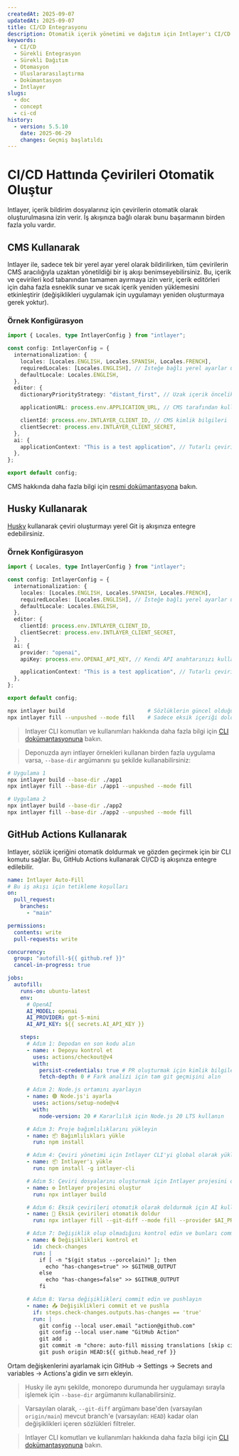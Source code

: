 ```yaml
---
createdAt: 2025-09-07
updatedAt: 2025-09-07
title: CI/CD Entegrasyonu
description: Otomatik içerik yönetimi ve dağıtım için Intlayer'ı CI/CD hattınıza nasıl entegre edeceğinizi öğrenin.
keywords:
  - CI/CD
  - Sürekli Entegrasyon
  - Sürekli Dağıtım
  - Otomasyon
  - Uluslararasılaştırma
  - Dokümantasyon
  - Intlayer
slugs:
  - doc
  - concept
  - ci-cd
history:
  - version: 5.5.10
    date: 2025-06-29
    changes: Geçmiş başlatıldı
---
```


# CI/CD Hattında Çevirileri Otomatik Oluştur

Intlayer, içerik bildirim dosyalarınız için çevirilerin otomatik olarak oluşturulmasına izin verir. İş akışınıza bağlı olarak bunu başarmanın birden fazla yolu vardır.

## CMS Kullanarak

Intlayer ile, sadece tek bir yerel ayar yerel olarak bildirilirken, tüm çevirilerin CMS aracılığıyla uzaktan yönetildiği bir iş akışı benimseyebilirsiniz. Bu, içerik ve çevirileri kod tabanından tamamen ayırmaya izin verir, içerik editörleri için daha fazla esneklik sunar ve sıcak içerik yeniden yüklemesini etkinleştirir (değişiklikleri uygulamak için uygulamayı yeniden oluşturmaya gerek yoktur).

### Örnek Konfigürasyon

```ts fileName="intlayer.config.ts"
import { Locales, type IntlayerConfig } from "intlayer";

const config: IntlayerConfig = {
  internationalization: {
    locales: [Locales.ENGLISH, Locales.SPANISH, Locales.FRENCH],
    requiredLocales: [Locales.ENGLISH], // İsteğe bağlı yerel ayarlar uzaktan yönetilecek
    defaultLocale: Locales.ENGLISH,
  },
  editor: {
    dictionaryPriorityStrategy: "distant_first", // Uzak içerik öncelikli

    applicationURL: process.env.APPLICATION_URL, // CMS tarafından kullanılan uygulama URL'si

    clientId: process.env.INTLAYER_CLIENT_ID, // CMS kimlik bilgileri
    clientSecret: process.env.INTLAYER_CLIENT_SECRET,
  },
  ai: {
    applicationContext: "This is a test application", // Tutarlı çeviri oluşturmayı sağlar
  },
};

export default config;
```

CMS hakkında daha fazla bilgi için [resmi dokümantasyona](https://github.com/aymericzip/intlayer/blob/main/docs/docs/en/intlayer_CMS.md) bakın.

## Husky Kullanarak

[Husky](https://typicode.github.io/husky/) kullanarak çeviri oluşturmayı yerel Git iş akışınıza entegre edebilirsiniz.

### Örnek Konfigürasyon

```ts fileName="intlayer.config.ts"
import { Locales, type IntlayerConfig } from "intlayer";

const config: IntlayerConfig = {
  internationalization: {
    locales: [Locales.ENGLISH, Locales.SPANISH, Locales.FRENCH],
    requiredLocales: [Locales.ENGLISH], // İsteğe bağlı yerel ayarlar uzaktan yönetilir
    defaultLocale: Locales.ENGLISH,
  },
  editor: {
    clientId: process.env.INTLAYER_CLIENT_ID,
    clientSecret: process.env.INTLAYER_CLIENT_SECRET,
  },
  ai: {
    provider: "openai",
    apiKey: process.env.OPENAI_API_KEY, // Kendi API anahtarınızı kullanın

    applicationContext: "This is a test application", // Tutarlı çeviri oluşturmayı sağlar
  },
};

export default config;
```

```bash fileName=".husky/pre-push"
npx intlayer build                          # Sözlüklerin güncel olduğundan emin olun
npx intlayer fill --unpushed --mode fill    # Sadece eksik içeriği doldurun, mevcut olanları güncellemez
```

> Intlayer CLI komutları ve kullanımları hakkında daha fazla bilgi için [CLI dokümantasyonuna](https://github.com/aymericzip/intlayer/blob/main/docs/docs/en/intlayer_cli.md) bakın.

> Deponuzda ayrı intlayer örnekleri kullanan birden fazla uygulama varsa, `--base-dir` argümanını şu şekilde kullanabilirsiniz:

```bash fileName=".husky/pre-push"
# Uygulama 1
npx intlayer build --base-dir ./app1
npx intlayer fill --base-dir ./app1 --unpushed --mode fill

# Uygulama 2
npx intlayer build --base-dir ./app2
npx intlayer fill --base-dir ./app2 --unpushed --mode fill
```

## GitHub Actions Kullanarak

Intlayer, sözlük içeriğini otomatik doldurmak ve gözden geçirmek için bir CLI komutu sağlar. Bu, GitHub Actions kullanarak CI/CD iş akışınıza entegre edilebilir.

```yaml fileName=".github/workflows/intlayer-translate.yml"
name: Intlayer Auto-Fill
# Bu iş akışı için tetikleme koşulları
on:
  pull_request:
    branches:
      - "main"

permissions:
  contents: write
  pull-requests: write

concurrency:
  group: "autofill-${{ github.ref }}"
  cancel-in-progress: true

jobs:
  autofill:
    runs-on: ubuntu-latest
    env:
      # OpenAI
      AI_MODEL: openai
      AI_PROVIDER: gpt-5-mini
      AI_API_KEY: ${{ secrets.AI_API_KEY }}

    steps:
      # Adım 1: Depodan en son kodu alın
      - name: ⬇️ Depoyu kontrol et
        uses: actions/checkout@v4
        with:
          persist-credentials: true # PR oluşturmak için kimlik bilgilerini saklayın
          fetch-depth: 0 # Fark analizi için tam git geçmişini alın

      # Adım 2: Node.js ortamını ayarlayın
      - name: 🟢 Node.js'i ayarla
        uses: actions/setup-node@v4
        with:
          node-version: 20 # Kararlılık için Node.js 20 LTS kullanın

      # Adım 3: Proje bağımlılıklarını yükleyin
      - name: 📦 Bağımlılıkları yükle
        run: npm install

      # Adım 4: Çeviri yönetimi için Intlayer CLI'yi global olarak yükleyin
      - name: 📦 Intlayer'ı yükle
        run: npm install -g intlayer-cli

      # Adım 5: Çeviri dosyalarını oluşturmak için Intlayer projesini oluşturun
      - name: ⚙️ Intlayer projesini oluştur
        run: npx intlayer build

      # Adım 6: Eksik çevirileri otomatik olarak doldurmak için AI kullanın
      - name: 🤖 Eksik çevirileri otomatik doldur
        run: npx intlayer fill --git-diff --mode fill --provider $AI_PROVIDER --model $AI_MODEL --api-key $AI_API_KEY

      # Adım 7: Değişiklik olup olmadığını kontrol edin ve bunları commit edin
      - name: � Değişiklikleri kontrol et
        id: check-changes
        run: |
          if [ -n "$(git status --porcelain)" ]; then
            echo "has-changes=true" >> $GITHUB_OUTPUT
          else
            echo "has-changes=false" >> $GITHUB_OUTPUT
          fi

      # Adım 8: Varsa değişiklikleri commit edin ve pushlayın
      - name: 📤 Değişiklikleri commit et ve pushla
        if: steps.check-changes.outputs.has-changes == 'true'
        run: |
          git config --local user.email "action@github.com"
          git config --local user.name "GitHub Action"
          git add .
          git commit -m "chore: auto-fill missing translations [skip ci]"
          git push origin HEAD:${{ github.head_ref }}
```

Ortam değişkenlerini ayarlamak için GitHub → Settings → Secrets and variables → Actions'a gidin ve sırrı ekleyin.

> Husky ile aynı şekilde, monorepo durumunda her uygulamayı sırayla işlemek için `--base-dir` argümanını kullanabilirsiniz.

> Varsayılan olarak, `--git-diff` argümanı base'den (varsayılan `origin/main`) mevcut branch'e (varsayılan: `HEAD`) kadar olan değişiklikleri içeren sözlükleri filtreler.

> Intlayer CLI komutları ve kullanımları hakkında daha fazla bilgi için [CLI dokümantasyonuna](https://github.com/aymericzip/intlayer/blob/main/docs/docs/en/intlayer_cli.md) bakın.
